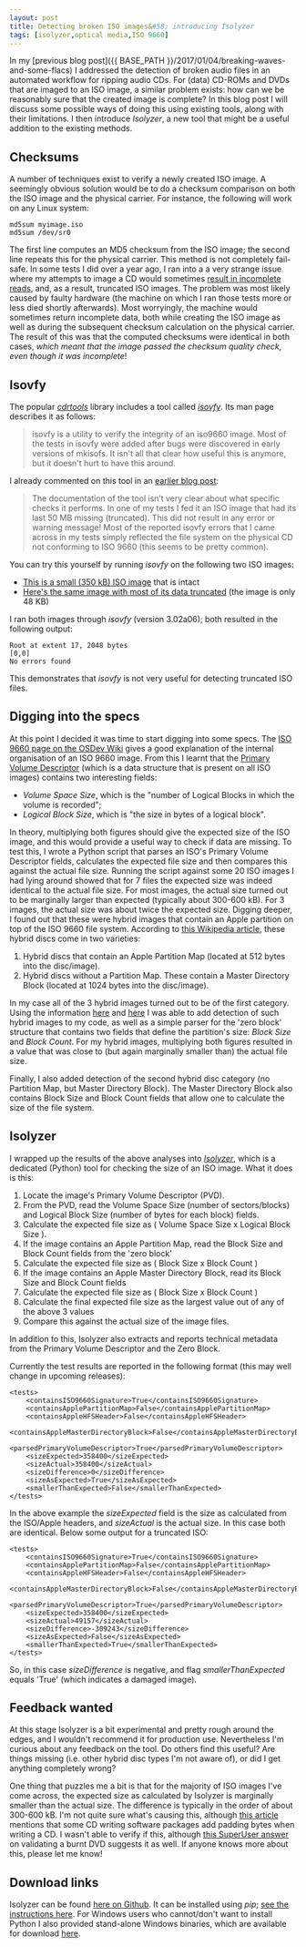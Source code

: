 ```yaml
---
layout: post
title: Detecting broken ISO images&#58; introducing Isolyzer
tags: [isolyzer,optical media,ISO 9660]
---
```


In my [previous blog post]({{ BASE_PATH }}/2017/01/04/breaking-waves-and-some-flacs) I addressed the detection of broken audio files in an automated workflow for ripping audio CDs. For (data) CD-ROMs and DVDs that are imaged to an ISO image, a similar problem exists: how can we be reasonably sure that the created image is complete? In this blog post I will discuss some possible ways of doing this using existing tools, along with their limitations. I then introduce *Isolyzer*, a new tool that might be a useful addition to the existing methods.

<!-- more -->

## Checksums

A  number of techniques exist to verify a newly created ISO image. A seemingly obvious solution would be to do a checksum comparison on both the ISO image and the physical carrier. For instance, the following will work on any Linux system:

    md5sum myimage.iso
    md5sum /dev/sr0

The first line computes an MD5 checksum from the ISO image; the second line repeats this for the physical carrier. This method is not completely fail-safe. In some tests I did over a year ago, I ran into a a very strange issue where my attempts to image a CD would sometimes [result in incomplete reads](http://qanda.digipres.org/1076/incomplete-image-after-imaging-rom-prevent-and-detect-this), and, as a result, truncated ISO images. The problem was most likely caused by faulty hardware (the machine on which I ran those tests more or less died shortly afterwards). Most worryingly, the machine would sometimes return incomplete data, both while creating the ISO image as well as during the subsequent checksum calculation on the physical carrier. The result of this was that the computed checksums were identical in both cases, *which meant that the image passed the checksum quality check, even though it was incomplete*!

## Isovfy

The popular [*cdrtools*](https://en.wikipedia.org/wiki/Cdrtools) library includes a tool called [*isovfy*](http://linux.die.net/man/8/isoinfo). Its man page describes it as follows:

> isovfy is a utility to verify the integrity of an iso9660 image. Most of the tests in isovfy were added after bugs were discovered in early versions of mkisofs. It isn't all that clear how useful this is anymore, but it doesn't hurt to have this around. 

I already commented on this tool in an [earlier blog post](http://blog.kbresearch.nl/2015/11/13/preserving-optical-media-from-the-command-line/):

> The documentation of the tool isn’t very clear about what specific checks it performs. In one of my tests I fed it an ISO image that had its last 50 MB missing (truncated). This did not result in any error or warning message! Most of the reported isovfy errors that I came across in my tests simply reflected the file system on the physical CD not conforming to ISO 9660 (this seems to be pretty common).

You can try this yourself by running *isovfy* on the following two ISO images:

* [This is a small (350 kB) ISO image](https://github.com/KBNLresearch/verifyISOSize/blob/master/testFiles/minimal.iso?raw=true) that is intact
* [Here's the same image with most of its data truncated](https://github.com/KBNLresearch/verifyISOSize/blob/master/testFiles/minimal_trunc.iso?raw=true) (the image is only 48 KB)

I ran both images through *isovfy* (version 3.02a06); both resulted in the following output:

    Root at extent 17, 2048 bytes
    [0,0]
    No errors found

This demonstrates that *isovfy* is not very useful for detecting truncated ISO files.

## Digging into the specs

At this point I decided it was time to start digging into some specs. The [ISO 9660 page on the OSDev Wiki](http://wiki.osdev.org/ISO_9660) gives a good explanation of the internal organisation of an ISO 9660 image. From this I learnt that the [Primary Volume Descriptor](http://wiki.osdev.org/ISO_9660#The_Primary_Volume_Descriptor) (which is a data structure that is present on all ISO images) contains two interesting fields:

* *Volume Space Size*, which is the "number of Logical Blocks in which the volume is recorded";
* *Logical Block Size*, which is "the size in bytes of a logical block".

In theory, multiplying both figures should give the expected size of the ISO image, and this would provide a useful way to check if data are missing. To test this, I wrote a Python script that parses an ISO's Primary Volume Descriptor fields, calculates the expected file size and then compares this against the actual file size. Running the script against some 20 ISO images I had lying around showed that for 7 files the expected size was indeed identical to the actual file size. For most images, the actual size turned out to be marginally larger than expected (typically about 300-600 kB). For 3 images, the actual size was about twice the expected size. Digging deeper, I found out that these were hybrid images that contain an Apple partition on top of the ISO 9660 file system. According to [this Wikipedia article](https://en.wikipedia.org/wiki/Hybrid_disc#Multiple_file_systems), these hybrid discs come in two varieties:

1. Hybrid discs that contain an Apple Partition Map (located at 512 bytes into the disc/image).
2. Hybrid discs without a Partition Map. These contain a Master Directory Block (located at 1024 bytes into the disc/image).

In my case all of the 3 hybrid images turned out to be of the first category. Using the information [here](https://en.wikipedia.org/wiki/Apple_Partition_Map#Layout) and [here](https://opensource.apple.com/source/IOStorageFamily/IOStorageFamily-116/IOApplePartitionScheme.h) I was able to add detection of such hybrid images to my code, as well as a simple parser for the 'zero block' structure that contains two fields that define the partition's size: *Block Size* and *Block Count*. For my hybrid images, multiplying both figures resulted in a value that was close to (but again marginally smaller than) the actual file size.

Finally, I also added detection of the second hybrid disc category (no Partition Map, but Master Directory Block). The Master Directory Block also contains Block Size and Block Count fields that allow one to calculate the size of the file system.

## Isolyzer

I wrapped up the results of the above analyses into [*Isolyzer*](https://github.com/KBNLresearch/verifyISOSize), which is a dedicated (Python) tool for checking the size of an ISO image. What it does is this: 

1. Locate the image's Primary Volume Descriptor (PVD).
2. From the PVD, read the Volume Space Size (number of sectors/blocks) and Logical Block Size (number of bytes for each block) fields.
3. Calculate the expected file size as ( Volume Space Size x Logical Block Size ).
4. If the image contains an Apple Partition Map, read the Block Size and Block Count fields from the 'zero block'
5. Calculate the expected file size as ( Block Size x Block Count )
6. If the image contains an Apple Master Directory Block, read its Block Size and Block Count fields
7. Calculate the expected file size as ( Block Size x Block Count )
8. Calculate the final expected file size as the largest value out of any of the above 3 values
9. Compare this against the actual size of the image files.

In addition to this, Isolyzer also extracts and reports technical metadata from the Primary Volume Descriptor and the Zero Block. 

Currently the test results are reported in the following format (this may well change in upcoming releases):

    <tests>
        <containsISO9660Signature>True</containsISO9660Signature>
        <containsApplePartitionMap>False</containsApplePartitionMap>
        <containsAppleHFSHeader>False</containsAppleHFSHeader>
        <containsAppleMasterDirectoryBlock>False</containsAppleMasterDirectoryBlock>
        <parsedPrimaryVolumeDescriptor>True</parsedPrimaryVolumeDescriptor>
        <sizeExpected>358400</sizeExpected>
        <sizeActual>358400</sizeActual>
        <sizeDifference>0</sizeDifference>
        <sizeAsExpected>True</sizeAsExpected>
        <smallerThanExpected>False</smallerThanExpected>
    </tests>

In the above example the *sizeExpected* field is the size as calculated from the ISO/Apple headers, and *sizeActual* is the actual size. In this case both are identical. Below some output for a truncated ISO:

    <tests>
        <containsISO9660Signature>True</containsISO9660Signature>
        <containsApplePartitionMap>False</containsApplePartitionMap>
        <containsAppleHFSHeader>False</containsAppleHFSHeader>
        <containsAppleMasterDirectoryBlock>False</containsAppleMasterDirectoryBlock>
        <parsedPrimaryVolumeDescriptor>True</parsedPrimaryVolumeDescriptor>
        <sizeExpected>358400</sizeExpected>
        <sizeActual>49157</sizeActual>
        <sizeDifference>-309243</sizeDifference>
        <sizeAsExpected>False</sizeAsExpected>
        <smallerThanExpected>True</smallerThanExpected>
    </tests>

So, in this case *sizeDifference* is negative, and flag *smallerThanExpected* equals 'True' (which indicates a damaged image).

## Feedback wanted

At this stage Isolyzer is a bit experimental and pretty rough around the edges, and I wouldn't recommend it for production use. Nevertheless I'm curious about any feedback on the tool. Do others find this useful? Are things missing (i.e. other hybrid disc types I'm not aware of), or did I get anything completely wrong?

One thing that puzzles me a bit is that for the majority of ISO images I've come across, the expected size as calculated by Isolyzer is marginally smaller than the actual size. The difference is typically in the order of about 300-600 kB. I'm not quite sure what's causing this, although [this article](http://twiki.org/cgi-bin/view/Wikilearn/CdromMd5sumsAfterBurning) mentions that some CD writing software packages add padding bytes when writing a CD. I wasn't able to verify if this, although [this SuperUser answer](http://superuser.com/a/220353) on validating a burnt DVD suggests it as well. If anyone knows more about this, please let me know!

## Download links

Isolyzer can be found [here on Github](https://github.com/KBNLresearch/verifyISOSize). It can be installed using *pip*; [see the instructions here](https://github.com/KBNLresearch/verifyISOSize#installation-with-pip). For Windows users who cannot/don't want to install Python I also provided stand-alone Windows binaries, which are available for download [here](https://github.com/KBNLresearch/verifyISOSize/releases).

